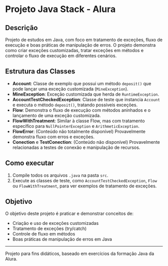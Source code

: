 # Projeto Java Stack - Alura

## Descrição
Projeto de estudos em Java, com foco em tratamento de exceções, fluxo de execução e boas práticas de manipulação de erros. O projeto demonstra como criar exceções customizadas, tratar exceções em métodos e controlar o fluxo de execução em diferentes cenários.

## Estrutura das Classes

- **Account**: Classe de exemplo que possui um método `deposit()` que pode lançar uma exceção customizada (`MineException`).
- **MineException**: Exceção customizada que herda de `RuntimeException`.
- **AccountTestCheckedException**: Classe de teste que instancia `Account` e executa o método `deposit()`, tratando possíveis exceções.
- **Flow**: Demonstra o fluxo de execução com métodos aninhados e o lançamento de uma exceção customizada.
- **FlowWithTreatment**: Similar à classe Flow, mas com tratamento específico para `NullPointerException` e `ArithmeticException`.
- **FlowError**: (Conteúdo não totalmente disponível) Provavelmente demonstra fluxo com erros e exceções.
- **Conection** e **TestConection**: (Conteúdo não disponível) Provavelmente relacionadas a testes de conexão e manipulação de recursos.

## Como executar
1. Compile todos os arquivos `.java` na pasta `src`.
2. Execute as classes de teste, como `AccountTestCheckedException`, `Flow` ou `FlowWithTreatment`, para ver exemplos de tratamento de exceções.

## Objetivo
O objetivo deste projeto é praticar e demonstrar conceitos de:
- Criação e uso de exceções customizadas
- Tratamento de exceções (try/catch)
- Controle de fluxo em métodos
- Boas práticas de manipulação de erros em Java

---
Projeto para fins didáticos, baseado em exercícios da formação Java da Alura.

